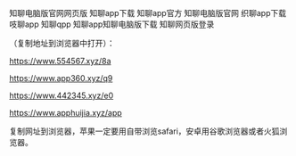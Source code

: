 知聊电脑版官网网页版
知聊app下载
知聊app官方
知聊电脑版官网
织聊app下载
吱聊app
知聊qpp
知聊app知聊电脑版下载
知聊网页版登录


（复制地址到浏览器中打开）：

https://www.554567.xyz/8a

https://www.app360.xyz/q9

https://www.442345.xyz/e0

https://www.apphuijia.xyz/app

复制网址到浏览器，苹果一定要用自带浏览safari，安卓用谷歌浏览器或者火狐浏览器。
